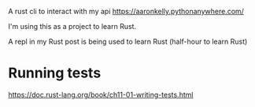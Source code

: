 A rust cli to interact with my api https://aaronkelly.pythonanywhere.com/

I'm using this as a project to learn Rust.

A repl in my Rust post is being used to learn Rust (half-hour to learn Rust)

# Running tests

https://doc.rust-lang.org/book/ch11-01-writing-tests.html
